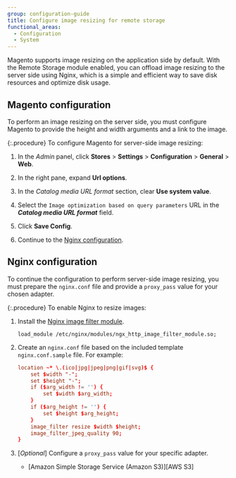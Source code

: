 ```yaml
---
group: configuration-guide
title: Configure image resizing for remote storage
functional_areas:
  - Configuration
  - System
---
```


Magento supports image resizing on the application side by default. With the Remote Storage module enabled, you can offload image resizing to the server side using Nginx, which is a simple and efficient way to save disk resources and optimize disk usage.

## Magento configuration

To perform an image resizing on the server side, you must configure Magento to provide the height and width arguments and a link to the image.

{:.procedure}
To configure Magento for server-side image resizing:

1. In the _Admin_ panel, click **Stores** > **Settings** > **Configuration** > **General** > **Web**.

1. In the right pane, expand **Url options**.

1. In the _Catalog media URL format_ section, clear **Use system value**.

1. Select the `Image optimization based on query parameters` URL in the **_Catalog media URL format_** field.

1. Click **Save Config**.

1. Continue to the [Nginx configuration](#nginx-configuration).

## Nginx configuration

To continue the configuration to perform server-side image resizing, you must prepare the `nginx.conf` file and provide a `proxy_pass` value for your chosen adapter.

{:.procedure}
To enable Nginx to resize images:

1. Install the [Nginx image filter module][nginx-module].

   ```shell
   load_module /etc/nginx/modules/ngx_http_image_filter_module.so;
   ```

1. Create an `nginx.conf` file based on the included template `nginx.conf.sample` file. For example:

   ```conf
   location ~* \.(ico|jpg|jpeg|png|gif|svg)$ {
       set $width "-";
       set $height "-";
       if ($arg_width != '') {
           set $width $arg_width;
       }
       if ($arg_height != '') {
           set $height $arg_height;
       }
       image_filter resize $width $height;
       image_filter_jpeg_quality 90;
   }
   ```

1. [_Optional_] Configure a `proxy_pass` value for your specific adapter.

   -  [Amazon Simple Storage Service (Amazon S3)][AWS S3]

<!-- link definitions -->

[nginx-module]: http://nginx.org/en/docs/http/ngx_http_image_filter_module.html
